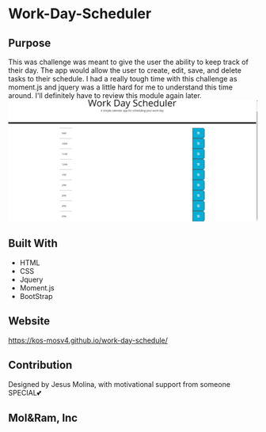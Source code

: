 # Work-Day-Scheduler
## Purpose
This was challenge was meant to give the user the ability to keep track of their day. The app would allow the user to create, edit, save, and delete tasks to their schedule. I had a really tough time with this challenge as moment.js and jquery was a little hard for me to understand this time around. I'll definitely have to review this module again later.
![Screenshot of Webpage](/assets/images/screenshot.jpg?raw=true 'Screenshot of Webpage')

## Built With
* HTML
* CSS
* Jquery
* Moment.js
* BootStrap

## Website
https://kos-mosv4.github.io/work-day-schedule/

## Contribution
Designed by Jesus Molina, with motivational support from someone SPECIAL💕


## Mol&Ram, Inc

